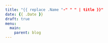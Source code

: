 ```yaml
---
title: "{{ replace .Name "-" " " | title }}"
date: {{ .Date }}
draft: true
menu:
  main:
    parent: blog
---
```

